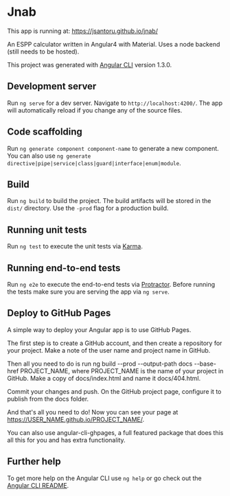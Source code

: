 # Jnab
This app is running at: https://jsantoru.github.io/jnab/

An ESPP calculator written in Angular4 with Material. Uses a node backend (still needs to be hosted).

This project was generated with [Angular CLI](https://github.com/angular/angular-cli) version 1.3.0.

## Development server

Run `ng serve` for a dev server. Navigate to `http://localhost:4200/`. The app will automatically reload if you change any of the source files.

## Code scaffolding

Run `ng generate component component-name` to generate a new component. You can also use `ng generate directive|pipe|service|class|guard|interface|enum|module`.

## Build

Run `ng build` to build the project. The build artifacts will be stored in the `dist/` directory. Use the `-prod` flag for a production build.

## Running unit tests

Run `ng test` to execute the unit tests via [Karma](https://karma-runner.github.io).

## Running end-to-end tests

Run `ng e2e` to execute the end-to-end tests via [Protractor](http://www.protractortest.org/).
Before running the tests make sure you are serving the app via `ng serve`.

## Deploy to GitHub Pages

A simple way to deploy your Angular app is to use GitHub Pages.

The first step is to create a GitHub account, and then create a repository for your project. Make a note of the user name and project name in GitHub.

Then all you need to do is run ng build --prod --output-path docs --base-href PROJECT_NAME, where PROJECT_NAME is the name of your project in GitHub. Make a copy of docs/index.html and name it docs/404.html.

Commit your changes and push. On the GitHub project page, configure it to publish from the docs folder.

And that's all you need to do! Now you can see your page at https://USER_NAME.github.io/PROJECT_NAME/.

You can also use angular-cli-ghpages, a full featured package that does this all this for you and has extra functionality.

## Further help

To get more help on the Angular CLI use `ng help` or go check out the [Angular CLI README](https://github.com/angular/angular-cli/blob/master/README.md).
